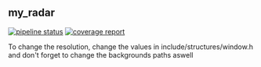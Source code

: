 ## my_radar

[![pipeline status](https://gitlab.com/julienp17/my_radar/badges/master/pipeline.svg)](https://gitlab.com/julienp17/my_radar/commits/master)
[![coverage report](https://gitlab.com/julienp17/my_radar/badges/master/coverage.svg)](https://gitlab.com/julienp17/my_radar/commits/master)

To change the resolution, change the values in include/structures/window.h and
don't forget to change the backgrounds paths aswell